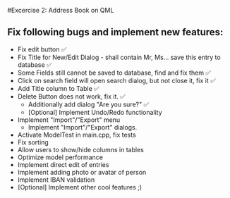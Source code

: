 #Excercise 2: Address Book on QML

## Fix following bugs and implement new features:
* Fix edit button :white_check_mark:
* Fix Title for New/Edit Dialog - shall contain Mr, Ms... save this entry to database :white_check_mark:
* Some Fields still cannot be saved to database, find and fix them :white_check_mark:
* Click on search field will open search dialog, but not close it, fix it :white_check_mark:
* Add Title column to Table :white_check_mark:
* Delete Button does not work, fix it. :white_check_mark:
  * Additionally add dialog "Are you sure?" :white_check_mark:
  * [Optional] Implement Undo/Redo functionality
* Implement "Import"/"Export" menu
  * Implement "Import"/"Export" dialogs.
* Activate ModelTest in main.cpp, fix tests
* Fix sorting
* Allow users to show/hide columns in tables
* Optimize model performance
* Implement direct edit of entries
* Implement adding photo or avatar of person
* Implement IBAN validation
* [Optional] Implement other cool features ;)
